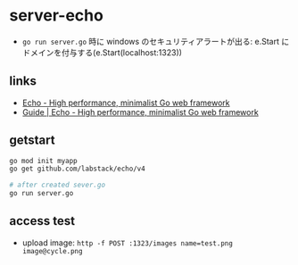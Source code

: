 # server-echo

- `go run server.go` 時に windows のセキュリティアラートが出る: e.Start にドメインを付与する(e.Start(localhost:1323))

## links

- [Echo - High performance, minimalist Go web framework](https://echo.labstack.com/)
- [Guide | Echo - High performance, minimalist Go web framework](https://echo.labstack.com/guide/)

## getstart

```bash
go mod init myapp
go get github.com/labstack/echo/v4

# after created sever.go
go run server.go
```

## access test

- upload image: `http -f POST :1323/images name=test.png image@cycle.png`

